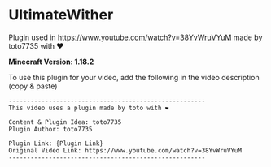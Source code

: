 # UltimateWither

Plugin used in https://www.youtube.com/watch?v=38YvWruVYuM made by toto7735 with ❤

**Minecraft Version: 1.18.2**

To use this plugin for your video, add the following in the video description (copy & paste)

```
------------------------------------------------------
This video uses a plugin made by toto with ❤

Content & Plugin Idea: toto7735
Plugin Author: toto7735

Plugin Link: {Plugin Link}
Original Video Link: https://www.youtube.com/watch?v=38YvWruVYuM
------------------------------------------------------
```
